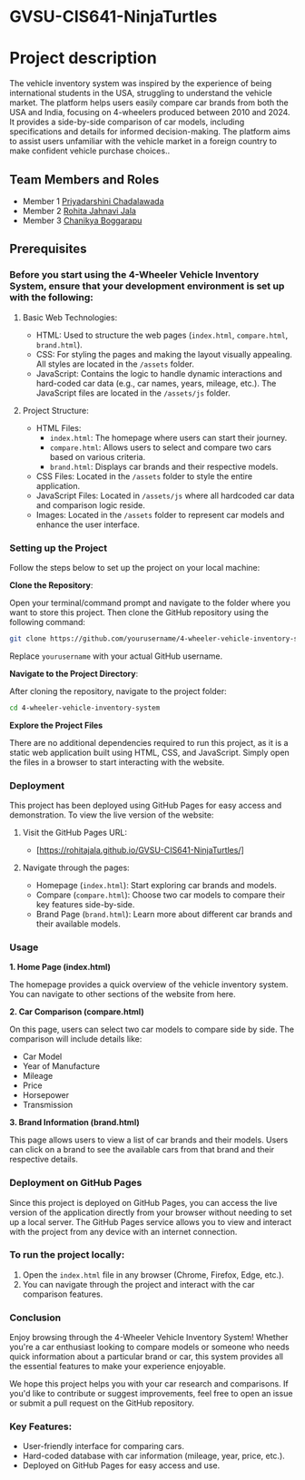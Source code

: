 # GVSU-CIS641-NinjaTurtles

# Project description

The vehicle inventory system was inspired by the experience of being international students in the USA, struggling to understand the vehicle market. The platform helps users easily compare car brands from both the USA and India, focusing on 4-wheelers produced between 2010 and 2024. It provides a side-by-side comparison of car models, including specifications and details for informed decision-making. The platform aims to assist users unfamiliar with the vehicle market in a foreign country to make confident vehicle purchase choices..

## Team Members and Roles

* Member 1 [Priyadarshini Chadalawada](https://github.com/chadalap/CIS641-HW2-CHADALAWADA-.git)
* Member 2 [Rohita Jahnavi Jala](https://github.com/rohitajala/CIS641-HW2-Jala)
* Member 3 [Chanikya Boggarapu](https://github.com/chanikya1/CIS641-HW2-BOGGARAPU)

## Prerequisites
### Before you start using the 4-Wheeler Vehicle Inventory System, ensure that your development environment is set up with the following:
1. Basic Web Technologies:
   - HTML: Used to structure the web pages (`index.html`, `compare.html`, `brand.html`).
   - CSS: For styling the pages and making the layout visually appealing. All styles are located in the `/assets` folder.
   - JavaScript: Contains the logic to handle dynamic interactions and hard-coded car data (e.g., car names, years, mileage, etc.). The JavaScript files are located in the `/assets/js` folder.

2. Project Structure:
   - HTML Files:
     - `index.html`: The homepage where users can start their journey.
     - `compare.html`: Allows users to select and compare two cars based on various criteria.
     - `brand.html`: Displays car brands and their respective models.
   - CSS Files: Located in the `/assets` folder to style the entire application.
   - JavaScript Files: Located in `/assets/js` where all hardcoded car data and comparison logic reside.
   - Images: Located in the `/assets` folder to represent car models and enhance the user interface.

### Setting up the Project
Follow the steps below to set up the project on your local machine:

**Clone the Repository**: 

Open your terminal/command prompt and navigate to the folder where you want to store this project. Then clone the GitHub repository using the following command:

```bash
git clone https://github.com/yourusername/4-wheeler-vehicle-inventory-system.git
```

Replace `yourusername` with your actual GitHub username.

**Navigate to the Project Directory**:

After cloning the repository, navigate to the project folder:

```bash
cd 4-wheeler-vehicle-inventory-system
```

**Explore the Project Files**

There are no additional dependencies required to run this project, as it is a static web application built using HTML, CSS, and JavaScript. Simply open the files in a browser to start interacting with the website.

### Deployment

This project has been deployed using GitHub Pages for easy access and demonstration. To view the live version of the website:

1. Visit the GitHub Pages URL:
   - [https://rohitajala.github.io/GVSU-CIS641-NinjaTurtles/]

2. Navigate through the pages:
   - Homepage (`index.html`): Start exploring car brands and models.
   - Compare (`compare.html`): Choose two car models to compare their key features side-by-side.
   - Brand Page (`brand.html`): Learn more about different car brands and their available models.

### Usage

**1. Home Page (index.html)**

The homepage provides a quick overview of the vehicle inventory system. You can navigate to other sections of the website from here.

**2. Car Comparison (compare.html)**

On this page, users can select two car models to compare side by side. The comparison will include details like:

- Car Model
- Year of Manufacture
- Mileage
- Price
- Horsepower
- Transmission

**3. Brand Information (brand.html)**

This page allows users to view a list of car brands and their models. Users can click on a brand to see the available cars from that brand and their respective details.

### Deployment on GitHub Pages

Since this project is deployed on GitHub Pages, you can access the live version of the application directly from your browser without needing to set up a local server. The GitHub Pages service allows you to view and interact with the project from any device with an internet connection.

### To run the project locally:

1. Open the `index.html` file in any browser (Chrome, Firefox, Edge, etc.).
2. You can navigate through the project and interact with the car comparison features.

### Conclusion

Enjoy browsing through the 4-Wheeler Vehicle Inventory System! Whether you're a car enthusiast looking to compare models or someone who needs quick information about a particular brand or car, this system provides all the essential features to make your experience enjoyable.

We hope this project helps you with your car research and comparisons. If you'd like to contribute or suggest improvements, feel free to open an issue or submit a pull request on the GitHub repository.

### Key Features:
- User-friendly interface for comparing cars.
- Hard-coded database with car information (mileage, year, price, etc.).
- Deployed on GitHub Pages for easy access and use.

